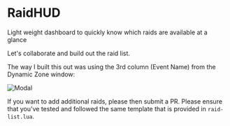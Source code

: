# RaidHUD
Light weight dashboard to quickly know which raids are available at a glance

Let's collaborate and build out the raid list. 

The way I built this out was using the 3rd column (Event Name) from the Dynamic Zone window:

![Modal](https://github.com/hytiek/raidhud/blob/main/assets/dz-window.png)

If you want to add additional raids, please then submit a PR. Please ensure that you've tested and followed the same template that is provided in `raid-list.lua`.
